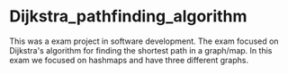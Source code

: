 # Dijkstra_pathfinding_algorithm
This was a exam project in software development. The exam focused on Dijkstra's algorithm for finding the shortest path in a  graph/map. 
In this exam we focused on hashmaps and have three different graphs.
